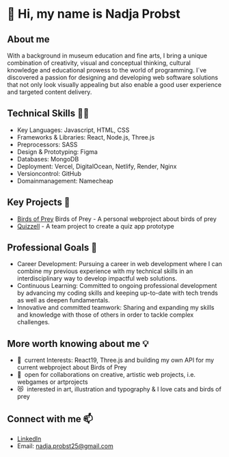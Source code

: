 👋 Hi, my name is Nadja Probst
======================
About me
--------------------------
With a background in museum education and fine arts, I bring a unique combination of creativity, visual and conceptual thinking, cultural knowledge and educational prowess to the world of programming. I´ve discovered a passion for designing and developing web software solutions that not only look visually appealing but also enable a good user experience and targeted content delivery. 

Technical Skills 👩‍🔧
--------------------------
* Key Languages: Javascript, HTML, CSS
* Frameworks & Libraries: React, Node.js, Three.js
* Preprocessors: SASS
* Design & Prototyping: Figma
* Databases: MongoDB
* Deployment: Vercel, DigitalOcean, Netlify, Render, Nginx
* Versioncontrol: GitHub
* Domainmanagement: Namecheap

Key Projects 🌟
--------------------------
* [Birds of Prey](https://github.com/nadjascodejourney/birdsOfPrey-Project)
 Birds of Prey - A personal webproject about birds of prey 
* [Quizzell](https://github.com/nadjascodejourney/quizproject) - A team project to create a quiz app prototype

Professional Goals 🚀
-------------------------- 
* Career Development: Pursuing a career in web development where I can combine my previous experience with my technical skills in an interdisciplinary way to develop impactful web solutions.
* Continuous Learning: Committed to ongoing professional development by advancing my coding skills and keeping up-to-date with tech trends as well as deepen fundamentals.
* Innovative and committed teamwork: Sharing and expanding my skills and knowledge with those of others in order to tackle complex challenges.

More worth knowing about me 💡
--------------------------
* 🧠  current Interests: React19, Three.js and building my own API for my current webproject about Birds of Prey
* 🤝  open for collaborations on creative, artistic web projects, i.e. webgames or artprojects
* 😻  interested in art, illustration and typography       & I love cats and birds of prey
  
Connect with me 📫
--------------------------
* [LinkedIn](https://www.linkedin.com/in/nadja-probst/)
* Email: nadja.probst25@gmail.com

